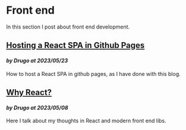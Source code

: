# Front end

In this section I post about front end development.

## [Hosting a React SPA in Github Pages](/articles/front_end/spa_github_pages)
#### *by Drugo at 2023/05/23*
How to host a React SPA in github pages, as I have done with this blog.

## [Why React?](/articles/front_end/why_react)
#### *by Drugo at 2023/05/08*
Here I talk about my thoughts in React and modern front end libs.
